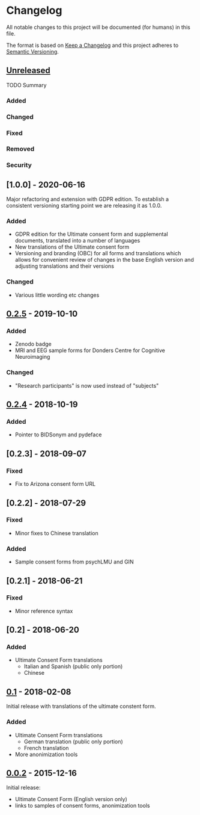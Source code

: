 # Changelog
All notable changes to this project will be documented (for humans) in this file.

The format is based on [Keep a Changelog](http://keepachangelog.com/en/1.0.0/)
and this project adheres to [Semantic Versioning](http://semver.org/spec/v2.0.0.html).

## [Unreleased]

TODO Summary

### Added
### Changed
### Fixed
### Removed
### Security

## [1.0.0] - 2020-06-16

Major refactoring and extension with GDPR edition.  To establish a
consistent versioning starting point we are releasing it as 1.0.0.

### Added
- GDPR edition for the Ultimate consent form and supplemental
  documents, translated into a number of languages
- New translations of the Ultimate consent form
- Versioning and branding (OBC) for all forms and translations
  which allows for convenient review of changes in the base English
  version and adjusting translations and their versions
### Changed
- Various little wording etc changes

## [0.2.5] - 2019-10-10
### Added
- Zenodo badge
- MRI and EEG sample forms for Donders Centre for Cognitive
  Neuroimaging
### Changed
- "Research participants" is now used instead of "subjects"

## [0.2.4] - 2018-10-19
### Added
- Pointer to BIDSonym and pydeface

## [0.2.3] - 2018-09-07
### Fixed
- Fix to Arizona consent form URL

## [0.2.2] - 2018-07-29
### Fixed
- Minor fixes to Chinese translation
### Added
- Sample consent forms from psychLMU and GIN


## [0.2.1] - 2018-06-21
### Fixed
- Minor reference syntax

## [0.2] - 2018-06-20

### Added
- Ultimate Consent Form translations
  - Italian and Spanish (public only portion)
  - Chinese

## [0.1] - 2018-02-08

Initial release with translations of the ultimate constent form.

### Added
- Ultimate Consent Form translations
  - German translation (public only portion)
  - French translation
- More anonimization tools

## [0.0.2] - 2015-12-16

Initial release:
- Ultimate Consent Form (English version only)
- links to samples of consent forms, anonimization tools

[Unreleased]: https://github.com/datalad/datalad/open-brain-consent/compare/0.1...HEAD
[0.1]: https://github.com/datalad/open-brain-consent/commits/0.1
[0.0.2]: https://github.com/datalad/open-brain-consent/commits/0.0.2
[0.2.4]: https://github.com/datalad/open-brain-consent/commits/0.2.4
[0.2.5]: https://github.com/datalad/open-brain-consent/commits/0.2.5
